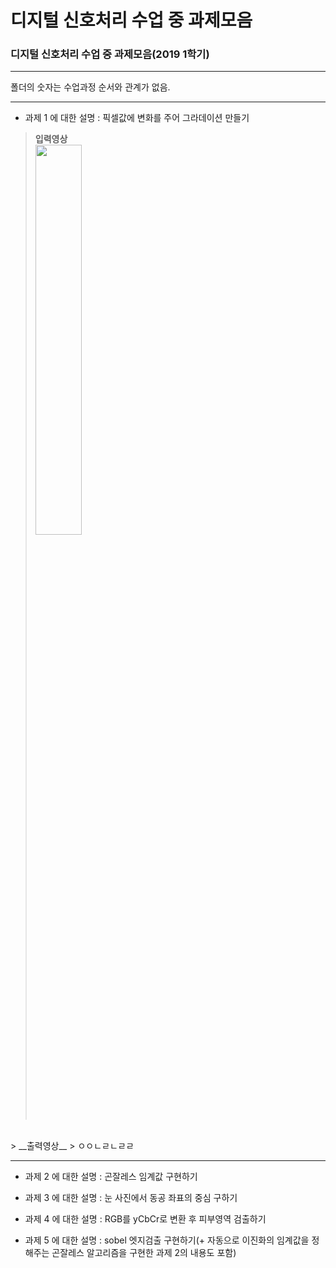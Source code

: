 # 디지털 신호처리 수업 중 과제모음

### 디지털 신호처리 수업 중 과제모음(2019 1학기)

---------------

폴더의 숫자는 수업과정 순서와 관계가 없음.

---------------

- 과제 1 에 대한 설명 : 픽셀값에 변화를 주어 그라데이션 만들기                   
> __입력영상__                                                                 
> <img src="https://user-images.githubusercontent.com/47767202/77510747-ccf40680-6eb2-11ea-8fa7-42fb4183f7e9.jpg" width="40%">
<br>
> __출력영상__
> ㅇㅇㄴㄹㄴㄹㄹ

----------------

- 과제 2 에 대한 설명 : 곤잘레스 임계값 구현하기

- 과제 3 에 대한 설명 : 눈 사진에서 동공 좌표의 중심 구하기

- 과제 4 에 대한 설명 : RGB를 yCbCr로 변환 후 피부영역 검출하기

- 과제 5 에 대한 설명 : sobel 엣지검출 구현하기(+ 자동으로 이진화의 임계값을 정해주는 곤잘레스 알고리즘을 구현한 과제 2의 내용도 포함)

